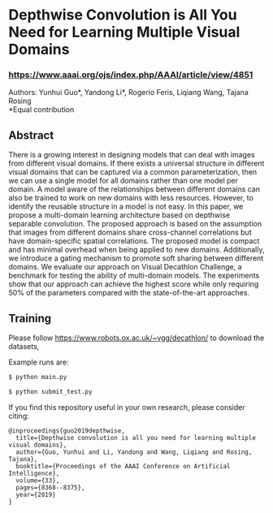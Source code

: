 # Depthwise Convolution is All You Need for Learning Multiple Visual Domains
### https://www.aaai.org/ojs/index.php/AAAI/article/view/4851
Authors: Yunhui Guo*, Yandong Li*, Rogerio Feris, Liqiang Wang, Tajana Rosing     
*Equal contribution

## Abstract
There is a growing interest in designing models that can deal with images from different visual domains. If there exists a universal structure in different visual domains that can be captured via a common parameterization, then we can use a single model for all domains rather than one model per domain. A model aware of the relationships between different domains can also be trained to work on new domains with less resources. However, to identify the reusable structure in a model is not easy. In this paper, we propose a multi-domain learning architecture based on depthwise separable convolution. The proposed approach is based on the assumption that images from different domains share cross-channel correlations but have domain-specific spatial correlations. The proposed model is compact and has minimal overhead when being applied to new domains. Additionally, we introduce a gating mechanism to promote soft sharing between different domains. We evaluate our approach on Visual Decathlon Challenge, a benchmark for testing the ability of multi-domain models. The experiments show that our approach can achieve the highest score while only requiring 50% of the parameters compared with the state-of-the-art approaches.

## Training

Please follow https://www.robots.ox.ac.uk/~vgg/decathlon/ to download the datasets,

Example runs are:
```bash
$ python main.py

$ python submit_test.py

```

If you find this repository useful in your own research, please consider citing:
```
@inproceedings{guo2019depthwise,
  title={Depthwise convolution is all you need for learning multiple visual domains},
  author={Guo, Yunhui and Li, Yandong and Wang, Liqiang and Rosing, Tajana},
  booktitle={Proceedings of the AAAI Conference on Artificial Intelligence},
  volume={33},
  pages={8368--8375},
  year={2019}
}
```
